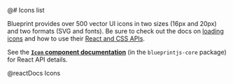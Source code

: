 @# Icons list

Blueprint provides over 500 vector UI icons in two sizes (16px and 20px) and two formats (SVG and fonts).
Be sure to check out the docs on [loading icons](#icons/loading-icons) and how to use their
[React and CSS APIs](#core/components/icon).

<div class="@ns-callout @ns-intent-primary @ns-icon-info-sign">

See the [**`Icon` component documentation**](#core/components/icon) (in the `blueprintjs-core` package) for React API details.

</div>

@reactDocs Icons
